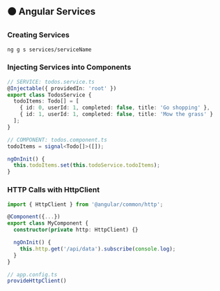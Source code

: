 ## 🟠 Angular Services

### Creating Services

```bash
ng g s services/serviceName
```

### Injecting Services into Components

```ts
// SERVICE: todos.service.ts
@Injectable({ providedIn: 'root' })
export class TodosService {
  todoItems: Todo[] = [
    { id: 0, userId: 1, completed: false, title: 'Go shopping' },
    { id: 1, userId: 1, completed: false, title: 'Mow the grass' }
  ];
}
```

```ts
// COMPONENT: todos.component.ts
todoItems = signal<Todo[]>([]);

ngOnInit() {
  this.todoItems.set(this.todoService.todoItems);
}
```

### HTTP Calls with HttpClient

```ts
import { HttpClient } from '@angular/common/http';

@Component({...})
export class MyComponent {
  constructor(private http: HttpClient) {}

  ngOnInit() {
    this.http.get('/api/data').subscribe(console.log);
  }
}
```

```ts
// app.config.ts
provideHttpClient()
```
